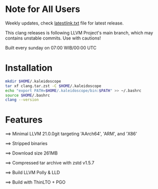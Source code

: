 # Note for All Users

Weekly updates, check [latestlink.txt](https://raw.githubusercontent.com/PurrrsLitterbox/clang-releases/refs/heads/main/latestlink.txt) file for latest release.

This clang releases is following LLVM Project's main branch, which may contains unstable commits. Use with cautions!

Built every sunday on 07:00 WIB/00:00 UTC

# Installation

```bash
mkdir $HOME/.kaleidoscope
tar xf clang.tar.zst -C $HOME/.kaleidoscope
echo "export PATH=$HOME/.kaleidoscope/bin:$PATH" >> ~/.bashrc
source $HOME/.bashrc
clang --version
``` 

# Features

==> Minimal LLVM 21.0.0git targeting 'AArch64', 'ARM', and 'X86'

==> Stripped binaries

==> Download size 261MB

==> Compressed tar archive with zstd v1.5.7

==> Build LLVM Polly & LLD

==> Build with ThinLTO + PGO
